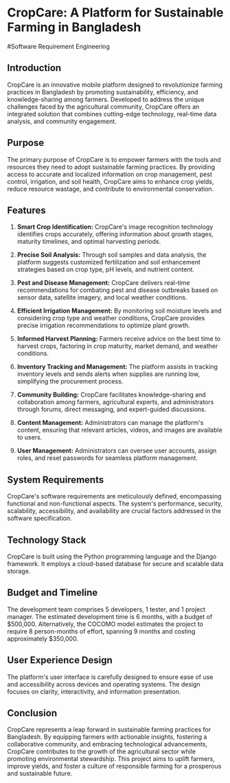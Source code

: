 # CropCare: A Platform for Sustainable Farming in Bangladesh
#Software Requirement Engineering

## Introduction
CropCare is an innovative mobile platform designed to revolutionize farming practices in Bangladesh by promoting sustainability, efficiency, and knowledge-sharing among farmers. Developed to address the unique challenges faced by the agricultural community, CropCare offers an integrated solution that combines cutting-edge technology, real-time data analysis, and community engagement.

## Purpose
The primary purpose of CropCare is to empower farmers with the tools and resources they need to adopt sustainable farming practices. By providing access to accurate and localized information on crop management, pest control, irrigation, and soil health, CropCare aims to enhance crop yields, reduce resource wastage, and contribute to environmental conservation.

## Features
1. **Smart Crop Identification:** CropCare's image recognition technology identifies crops accurately, offering information about growth stages, maturity timelines, and optimal harvesting periods.

2. **Precise Soil Analysis:** Through soil samples and data analysis, the platform suggests customized fertilization and soil enhancement strategies based on crop type, pH levels, and nutrient content.

3. **Pest and Disease Management:** CropCare delivers real-time recommendations for combating pest and disease outbreaks based on sensor data, satellite imagery, and local weather conditions.

4. **Efficient Irrigation Management:** By monitoring soil moisture levels and considering crop type and weather conditions, CropCare provides precise irrigation recommendations to optimize plant growth.

5. **Informed Harvest Planning:** Farmers receive advice on the best time to harvest crops, factoring in crop maturity, market demand, and weather conditions.

6. **Inventory Tracking and Management:** The platform assists in tracking inventory levels and sends alerts when supplies are running low, simplifying the procurement process.

7. **Community Building:** CropCare facilitates knowledge-sharing and collaboration among farmers, agricultural experts, and administrators through forums, direct messaging, and expert-guided discussions.

8. **Content Management:** Administrators can manage the platform's content, ensuring that relevant articles, videos, and images are available to users.

9. **User Management:** Administrators can oversee user accounts, assign roles, and reset passwords for seamless platform management.

## System Requirements
CropCare's software requirements are meticulously defined, encompassing functional and non-functional aspects. The system's performance, security, scalability, accessibility, and availability are crucial factors addressed in the software specification.

## Technology Stack
CropCare is built using the Python programming language and the Django framework. It employs a cloud-based database for secure and scalable data storage.

## Budget and Timeline
The development team comprises 5 developers, 1 tester, and 1 project manager. The estimated development time is 6 months, with a budget of $500,000. Alternatively, the COCOMO model estimates the project to require 8 person-months of effort, spanning 9 months and costing approximately $350,000.

## User Experience Design
The platform's user interface is carefully designed to ensure ease of use and accessibility across devices and operating systems. The design focuses on clarity, interactivity, and information presentation.

## Conclusion
CropCare represents a leap forward in sustainable farming practices for Bangladesh. By equipping farmers with actionable insights, fostering a collaborative community, and embracing technological advancements, CropCare contributes to the growth of the agricultural sector while promoting environmental stewardship. This project aims to uplift farmers, improve yields, and foster a culture of responsible farming for a prosperous and sustainable future.
